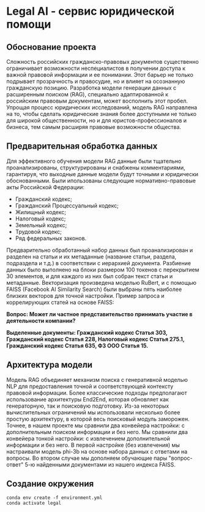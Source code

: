 # Legal AI - сервис юридической помощи

## Обоснование проекта

Сложность российских гражданско-правовых документов существенно ограничивает возможности неспециалистов в получении доступа к важной правовой информации и ее понимании. Этот барьер не только подрывает прозрачность и правосудие, но и влияет на осознанную гражданскую позицию. Разработка модели генерации данных с расширенным поиском (RAG), специально адаптированной к российским правовым документам, может восполнить этот пробел. Упрощая процесс юридических исследований, модель RAG направлена на то, чтобы сделать юридические знания более доступными не только для широкой общественности, но и для юристов-профессионалов и бизнеса, тем самым расширяя правовые возможности общества.

## Предварительная обработка данных

Для эффективного обучения модели RAG данные были тщательно проанализированы, структурированы и снабжены комментариями, гарантируя, что выходные данные модели будут точными и юридически обоснованными. Были ипользованы следующие нормативно-правовые акты Российской Федерации:

- Гражданский кодекс;
- Гражданский Процессуальный кодекс;
- Жилищный кодекс;
- Налоговый кодекс;
- Земельный кодекс;
- Трудовой кодекс;
- Ряд федеральных законов. 

Предварительно обработанный набор данных был проанализирован и разделен на статьи и их метаданные (название статьи, раздела, подраздела и т.д.) в соответствии с иерархией документа. Разбиение данных было выполнено на блоки размером 100 токенов с перекрытием 30 элементов, и для каждого из них был собран текст статьи и метаданные. Векторизация произведена моделью RuBert, и с помощью FAISS (Facebook AI Similarity Search) были выбраны пять наиболее близких векторов для точной настройки. Пример запроса и коррелирующих статей на основе FAISS:

**Вопрос: Может ли частное представительство принимать участие в деятельности компании?**

**Выделенные документы: Гражданский кодекс Статья 303, Гражданский кодекс Статья 228, Налоговый кодекс Статья 275.1, Гражданский кодекс Статья 635, ФЗ ООО Статья 15.**

## Архитектура модели
Модель RAG объединяет механизм поиска с генеративной моделью NLP для предоставления точной и соответствующей контексту правовой информации. Более классические подходы предполагают использование архитектуры End2End, которая обновляет как генераторную, так и поисковую подготовку. Из-за некоторых вычислительных ограничений мы использовали несколько более простую архитектуру, в которой весь поисковый модуль заморожен. Точнее, в нашем проекте мы сравнили два конвейера настройки: с дополнительным поиском информации и без него.
Мы сравнили два конвейера тонкой настройки: с извлечением дополнительной информации и без него. В первой настройке (без извлечения) мы настраивали модель phi-3b на основе набора данных с ответами на вопросы. Во втором случае мы дополняем обучающие пары "вопрос-ответ" 5-ю найденными документами из нашего индекса FAISS. 

## Создание окружения

```
conda env create -f environment.yml
conda activate legal
```
